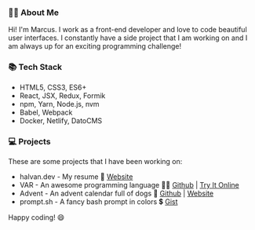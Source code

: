 ### 🙋‍♂️ About Me

Hi! I'm Marcus. I work as a front-end developer and love to code beautiful user interfaces.
I constantly have a side project that I am working on and I am always up for an exciting programming challenge!

### 📚 Tech Stack

- HTML5, CSS3, ES6+
- React, JSX, Redux, Formik
- npm, Yarn, Node.js, nvm
- Babel, Webpack
- Docker, Netlify, DatoCMS

### 💻 Projects

These are some projects that I have been working on:
- halvan.dev - My resume 📄 [Website](https://halvan.dev/)
- VAR - An awesome programming language 👨‍💻 [Github](https://github.com/machalvan/VAR) | [Try It Online](https://tio.run/##lZJPT8JAFMTv/RQTTpqQIBdNvBEgEWOQCOrRbNsHNmz31f1Tw6evu6WtcEBwD9vL/GbnvWkpdFU9v67QmypLGjt2GmtRss4sQbk8Jn2PHjAYYKEzZWGs/2xgGfaT4AzpaDZfBObDy3HqeH5pWe8JZKpw1t8ohc5ELAlXe9/r1sibri4xHbMqSds6TBOtpXxEofwjljak@8jWKNiYzL8WvY1ekLCrRx6eNh95@UZ5hbfqkjZcFL0/PF2ScGQg2ccSplOnTAaKLejLCYmbPqiOEoZYs5T8HeZIOCXEkpNtFKyWq9/MFyyjmbtDwjaaDdV2ofQzdvvCW1EppKOj3oMs1PSPVE1FLRGLZHvcU9S4jv/sx7vOVKIpp4OA8Q7Dmp5Mx92qT9ATaulWWNPT@QTnjqcfXV502cNYCWtNpmCVhunCj5FwnguVghVkpgi3VXX3Aw "VAR – Try It Online")
- Advent - An advent calendar full of dogs 🐶 [Github](https://github.com/machalvan/advent) | [Website](https://advent.netlify.app/)
- prompt.sh - A fancy bash prompt in colors 💲 [Gist](https://gist.github.com/machalvan/ba3f85556af84f3cf0c2472c69acbdd5)

Happy coding! 😄
